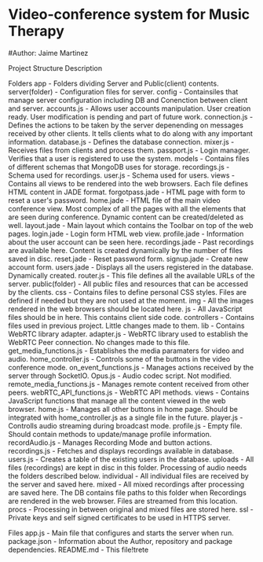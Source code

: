 # Video-conference system for Music Therapy
#Author: Jaime Martinez

Project  Structure Description

Folders
app - Folders dividing Server and Public(client) contents.
  server(folder) - Configuration files for server.
    config - Containsiles that manage server configuration including DB and Conenction between client and server.
      accounts.js   - Allows user accounts manipulation. User creation ready. User modification is pending and part of future work.
      connection.js - Defines the actions to be taken by the server depenending on messages received by other clients. It tells clients what to do along with any important information.
      database.js   - Defines the database connection.
      mixer.js      - Receives files from clients and process them.
      passport.js   - Login manager. Verifies that a user is registered to use the system.
    models - Contains files of different schemas that MongoDB uses for storage.
      recordings.js - Schema used for recordings.
      user.js       - Schema used for users.
    views  - Contains all views to be rendered into the web browsers. Each file defines HTML content in JADE format.
      forgotpass.jade - HTML page with form to reset a user's password.
      home.jade       - HTML file of the main video conference view. Most complex of all the pages with all the elements that are seen during conference. Dynamic content can be created/deleted as well.
      layout.jade     - Main layout which contains the Toolbar on top of the web pages.
      login.jade      - Login form HTML web view.
      profile.jade    - Information about the user account can be seen here.
      recordings.jade - Past recordings are available here. Content is created dynamically by the number of files saved in disc.
      reset.jade      - Reset password form.
      signup.jade     - Create new account form.
      users.jade      - Displays all the users registered in the database. Dynamically created.
    router.js - This file defines all the available URLs of the server.
  public(folder) - All public files and resources that can be accessed by the clients.
    css - Contains files to define personal CSS styles. Files are defined if needed but they are not used at the moment.
    img - All the images rendered in the web browsers should be located here.
    js  - All JavaScript files should be in here. This contains client side code.
      controllers - Contains files used in previous project. Little changes made to them.
        lib - Contains WebRTC library adapter.
          adapter.js - WebRTC library used to establish the WebRTC Peer connection. No changes made to this file.
        get_media_functions.js - Establishes the media paramaters for video and audio.
        home_controller.js     - Controls some of the buttons in the video conference mode.
        on_event_functions.js  - Manages actions received by the server through SocketIO.
        Opus.js                - Audio codec script. Not modified.
        remote_media_functions.js - Manages remote content received from other peers.
        webRTC_API_functions.js   - WebRTC API methods.
      views - Contains JavaScript functions that manage all the content viewed in the web browser.
        home.js        - Manages all other buttons in home page. Should be integrated with home_controller.js as a single file in the future.
        player.js      - Controlls audio streaming during broadcast mode.
        profile.js     - Empty file. Should contain methods to update/manage profile information.
        recordAudio.js - Manages Recording Mode and button actions.
        recordings.js  - Fetches and displays recordings available in database.
        users.js       - Creates a table of the existing users in the database.
    uploads - All files (recordings) are kept in disc in this folder. Processing of audio needs the folders described below.
      individual - All individual files are received by the server and saved here.
      mixed      - All mixed recordings after processing are saved here. The DB contains file paths to this folder when Recordings are rendered in the web browser. Files are streamed from this location.
      procs      - Processing in between original and mixed files are stored here.
ssl - Private keys and self signed certificates to be used in HTTPS server.

Files
app.js - Main file that configures and starts the server when run.
package.json - Information about the Author, repository and package dependencies.
README.md - This file!trete
